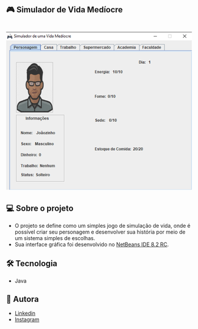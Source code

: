 ## :video_game: Simulador de Vida Medíocre
<h1 align ="center">
    <img src="src/Icons/home.PNG" alt="Imagem do App" title="#simulador-de-vida"></img>
</h1>

## 💻 Sobre o projeto

- O projeto se define como um simples jogo de simulação de vida, onde é possível criar seu personagem e desenvolver sua história por meio de um sistema simples de escolhas.
- Sua interface gráfica foi desenvolvido no [NetBeans IDE 8.2 RC](https://netbeans.org/).

## 🛠 Tecnologia

- Java

## 🤖 Autora
- [Linkedin](https://www.linkedin.com/in/bkkater/)
- [Instagram](https://www.instagram.com/bkkater/)
